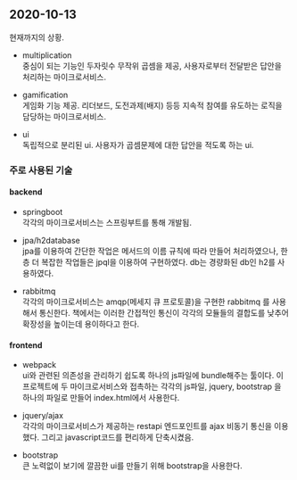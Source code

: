 ## 2020-10-13
현재까지의 상황.

+ multiplication  
중심이 되는 기능인 두자릿수 무작위 곱셈을 제공, 사용자로부터 전달받은 답안을 처리하는 마이크로서비스.

+ gamification  
게임화 기능 제공. 리더보드, 도전과제(배지) 등등 지속적 참여를 유도하는 로직을 담당하는 마이크로서비스.

+ ui  
독립적으로 분리된 ui. 사용자가 곱셈문제에 대한 답안을 적도록 하는 ui.

### 주로 사용된 기술
#### backend

+ springboot  
각각의 마이크로서비스는 스프링부트를 통해 개발됨.

+ jpa/h2database  
jpa를 이용하여 간단한 작업은 메서드의 이름 규칙에 따라 만들어 처리하였으나, 한층 더 복잡한 작업들은 jpql을 이용하여 구현하였다.
db는 경량화된 db인 h2를 사용하였다.

+ rabbitmq  
각각의 마이크로서비스는 amqp(메세지 큐 프로토콜)을 구현한 rabbitmq 를 사용해서 통신한다.
책에서는 이러한 간접적인 통신이 각각의 모듈들의 결합도를 낮추어 확장성을 높이는데 용이하다고 한다.

#### frontend
+ webpack  
ui와 관련된 의존성을 관리하기 쉽도록 하나의 js파일에 bundle해주는 툴이다.
이 프로젝트에 두 마이크로서비스와 접촉하는 각각의 js파일, jquery, bootstrap 을 하나의 파일로 만들어 index.html에서 사용한다.

+ jquery/ajax  
각각의 마이크로서비스가 제공하는 restapi 엔드포인트를 ajax 비동기 통신을 이용했다.
그리고 javascript코드를 편리하게 단축시켰음.

+ bootstrap  
큰 노력없이 보기에 깔끔한 ui를 만들기 위해 bootstrap을 사용한다.
